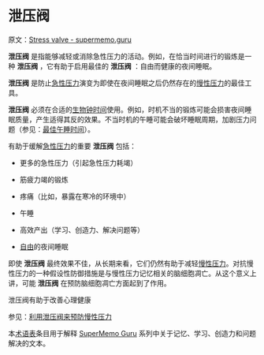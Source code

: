 # 泄压阀

原文：[Stress valve - supermemo.guru](https://supermemo.guru/wiki/Stress_valve)

 **泄压阀** 是指能够减轻或消除急性压力的活动。例如，在恰当时间进行的锻炼是一种 **泄压阀** ，它有助于启用最佳的 **泄压阀** ：自由而健康的夜间睡眠。

 **泄压阀** 是防止[急性压力](https://supermemo.guru/wiki/Acute_stress)演变为即使在夜间睡眠之后仍然存在的[慢性压力](https://supermemo.guru/wiki/Chronic_stress)的最佳工具。

 **泄压阀** 必须在合适的[生物钟时间](https://supermemo.guru/wiki/Circadian_time)使用。例如，时机不当的锻炼可能会损害夜间睡眠质量，产生适得其反的效果。不当时机的午睡可能会破坏睡眠周期，加剧压力问题（参见：[最佳午睡时间](https://supermemo.guru/wiki/Best_time_for_napping)）。

有助于缓解[急性压力](https://supermemo.guru/wiki/Acute_stress)的重要 **泄压阀** 包括：

- 更多的急性压力（引起急性压力耗竭）

- 筋疲力竭的锻炼

- 疼痛（比如，暴露在寒冷的环境中）

- 午睡

- 高效产出（学习、创造力、解决问题等）

- [自由](https://supermemo.guru/wiki/Free_running_sleep)的夜间睡眠

即使 **泄压阀** 最终效果不佳，从长期来看，它们仍然有助于减轻[慢性压力](https://supermemo.guru/wiki/Chronic_stress)。对抗慢性压力的一种假设性防御措施是与慢性压力记忆相关的脑细胞凋亡。从这个意义上讲，可能 **泄压阀** 在预防脑细胞凋亡方面起到了作用。

泄压阀有助于改善心理健康

参见：[利用泄压阀来预防慢性压力](https://supermemo.guru/wiki/Using_stress_valves_to_prevent_chronic_stress)

本[术语表](https://supermemo.guru/wiki/Glossary)条目用于解释 [SuperMemo Guru](https://supermemo.guru/wiki/SuperMemo_Guru) 系列中关于记忆、学习、创造力和问题解决的文本。
